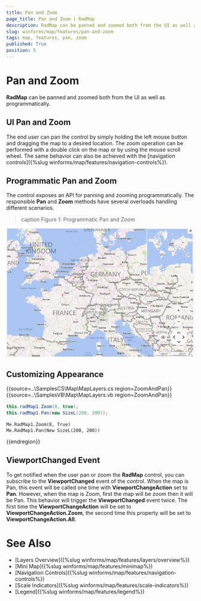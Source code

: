 ```yaml
---
title: Pan and Zoom
page_title: Pan and Zoom | RadMap
description: RadMap can be panned and zoomed both from the UI as well as programmatically.
slug: winforms/map/features/pan-and-zoom
tags: map, features, pan, zoom
published: True
position: 5
---
```


# Pan and Zoom

__RadMap__ can be panned and zoomed both from the UI as well as programmatically.

## UI Pan and Zoom

The end user can pan the control by simply holding the left mouse button and dragging the map to a desired location. The zoom operation can be performed with a double click on the map or by using the mouse scroll wheel. The same behavior can also be achieved with the [navigation controls]({%slug winforms/map/features/navigation-controls%}).

## Programmatic Pan and Zoom

The control exposes an API for panning and zooming programmatically. The responsible __Pan__ and __Zoom__ methods have several overloads handling different scenarios.

>caption Figure 1: Programmatic Pan and Zoom

![map features pan and zoom 001](images/map-features-pan-and-zoom001.gif)

## Customizing Appearance

{{source=..\SamplesCS\Map\MapLayers.cs region=ZoomAndPan}} 
{{source=..\SamplesVB\Map\MapLayers.vb region=ZoomAndPan}}
````C#
this.radMap1.Zoom(8, true);
this.radMap1.Pan(new SizeL(200, 200));

````
````VB.NET
Me.RadMap1.Zoom(8, True)
Me.RadMap1.Pan(New SizeL(200, 200))

````



{{endregion}}

## ViewportChanged Event

To get notified when the user pan or zoom the __RadMap__ control, you can subscribe to the __ViewportChanged__ event of the control. When the map is Pan, this event will be called one time with __ViewportChangeAction__ set to __Pan__. However, when the map is Zoom, first the map will be zoom then it will be Pan. This behavior will trigger the __ViewportChanged__ event twice. The first time the __ViewportChangeAction__ will be set to __ViewportChangeAction.Zoom__, the second time this property will be set to __ViewportChangeAction.All__.


# See Also

* [Layers Overview]({%slug winforms/map/features/layers/overview%})
* [Mini Map]({%slug winforms/map/features/minimap%})
* [Navigation Controls]({%slug winforms/map/features/navigation-controls%})
* [Scale Indicators]({%slug winforms/map/features/scale-indicators%})
* [Legend]({%slug winforms/map/features/legend%})